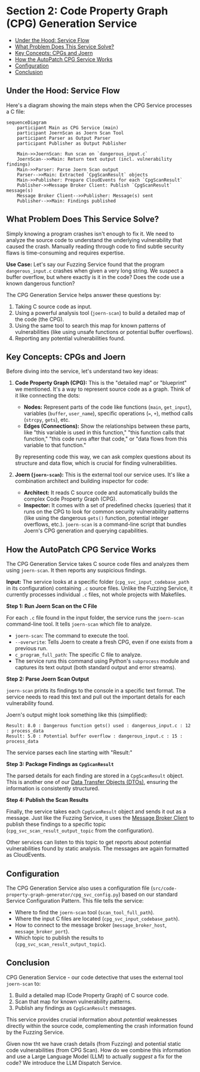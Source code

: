 # Section 2: Code Property Graph (CPG) Generation Service <!-- omit in toc -->
- [Under the Hood: Service Flow](#under-the-hood-service-flow)
- [What Problem Does This Service Solve?](#what-problem-does-this-service-solve)
- [Key Concepts: CPGs and Joern](#key-concepts-cpgs-and-joern)
- [How the AutoPatch CPG Service Works](#how-the-autopatch-cpg-service-works)
- [Configuration](#configuration)
- [Conclusion](#conclusion)

## Under the Hood: Service Flow

Here's a diagram showing the main steps when the CPG Service processes a C file:

```mermaid
sequenceDiagram
    participant Main as CPG Service (main)
    participant JoernScan as Joern Scan Tool
    participant Parser as Output Parser
    participant Publisher as Output Publisher

    Main->>JoernScan: Run scan on `dangerous_input.c`
    JoernScan-->>Main: Return text output (incl. vulnerability findings)
    Main->>Parser: Parse Joern Scan output
    Parser-->>Main: Extracted `CpgScanResult` objects
    Main->>Publisher: Prepare CloudEvents for each `CpgScanResult`
    Publisher->>Message Broker Client: Publish `CpgScanResult` message(s)
    Message Broker Client-->>Publisher: Message(s) sent
    Publisher-->>Main: Findings published
```


## What Problem Does This Service Solve?

Simply knowing a program crashes isn't enough to fix it. We need to analyze the source code to understand the underlying vulnerability that caused the crash. Manually reading through code to find subtle security flaws is time-consuming and requires expertise.

**Use Case:** Let's say our Fuzzing Service found that the program `dangerous_input.c` crashes when given a very long string. We suspect a buffer overflow, but where exactly is it in the code? Does the code use a known dangerous function?

The CPG Generation Service helps answer these questions by:
1. Taking C source code as input.
2. Using a powerful analysis tool (`joern-scan`) to build a detailed map of the code (the CPG).
3. Using the same tool to search this map for known patterns of vulnerabilities (like using unsafe functions or potential buffer overflows).
4. Reporting any potential vulnerabilities found.

## Key Concepts: CPGs and Joern

Before diving into the service, let's understand two key ideas:

1. **Code Property Graph (CPG):** This is the "detailed map" or "blueprint" we mentioned. It's a way to represent source code as a graph. Think of it like connecting the dots:
    * **Nodes:** Represent parts of the code like functions (`main`, `get_input`), variables (`buffer`, `user_name`), specific operations (`=`, `+`), method calls (`strcpy`, `gets`), etc.
    * **Edges (Connections):** Show the relationships between these parts, like "this variable is used in this function," "this function calls that function," "this code runs after that code," or "data flows from this variable to that function."

    By representing code this way, we can ask complex questions about its structure and data flow, which is crucial for finding vulnerabilities.

2. **Joern (`joern-scan`):** This is the external tool our service uses. It's like a combination architect and building inspector for code:
    * **Architect:** It reads C source code and automatically builds the complex Code Property Graph (CPG).
    * **Inspector:** It comes with a set of predefined checks (queries) that it runs on the CPG to look for common security vulnerability patterns (like using the dangerous `gets()` function, potential integer overflows, etc.). `joern-scan` is a command-line script that bundles Joern's CPG generation and querying capabilities.

## How the AutoPatch CPG Service Works

The CPG Generation Service takes C source code files and analyzes them using `joern-scan`. It then reports any suspicious findings.

**Input:** The service looks at a specific folder (`cpg_svc_input_codebase_path` in its configuration) containing `.c` source files. Unlike the Fuzzing Service, it currently processes individual `.c` files, not whole projects with Makefiles.

**Step 1: Run Joern Scan on the C File**

For each `.c` file found in the input folder, the service runs the `joern-scan` command-line tool. It tells `joern-scan` which file to analyze.

* `joern-scan`: The command to execute the tool.
* `--overwrite`: Tells Joern to create a fresh CPG, even if one exists from a previous run.
* `c_program_full_path`: The specific C file to analyze.
* The service runs this command using Python's `subprocess` module and captures its text output (both standard output and error streams).

**Step 2: Parse Joern Scan Output**

`joern-scan` prints its findings to the console in a specific text format. The service needs to read this text and pull out the important details for each vulnerability found.

Joern's output might look something like this (simplified):

```
Result: 8.0 : Dangerous function gets() used : dangerous_input.c : 12 : process_data
Result: 5.0 : Potential buffer overflow : dangerous_input.c : 15 : process_data
```

The service parses each line starting with "Result:"

**Step 3: Package Findings as `CpgScanResult`**

The parsed details for each finding are stored in a `CpgScanResult` object. This is another one of our [Data Transfer Objects (DTOs)](05_data_transfer_objects__dtos_.md), ensuring the information is consistently structured.


**Step 4: Publish the Scan Results**

Finally, the service takes each `CpgScanResult` object and sends it out as a message. Just like the Fuzzing Service, it uses the [Message Broker Client](06_message_broker_client_.md) to publish these findings to a specific topic (`cpg_svc_scan_result_output_topic` from the configuration).

Other services can listen to this topic to get reports about potential vulnerabilities found by static analysis. The messages are again formatted as CloudEvents.

## Configuration

The CPG Generation Service also uses a configuration file (`src/code-property-graph-generator/cpg_svc_config.py`) based on our standard Service Configuration Pattern. This file tells the service:
* Where to find the `joern-scan` tool (`scan_tool_full_path`).
* Where the input C files are located (`cpg_svc_input_codebase_path`).
* How to connect to the message broker (`message_broker_host`, `message_broker_port`).
* Which topic to publish the results to (`cpg_svc_scan_result_output_topic`).

## Conclusion

CPG Generation Service - our code detective that uses the external tool `joern-scan` to:
1. Build a detailed map (Code Property Graph) of C source code.
2. Scan that map for known vulnerability patterns.
3. Publish any findings as `CpgScanResult` messages.

This service provides crucial information about *potential* weaknesses directly within the source code, complementing the crash information found by the Fuzzing Service.

Given now tht we have crash details (from Fuzzing) and potential static code vulnerabilities (from CPG Scan). How do we combine this information and use a Large Language Model (LLM) to actually *suggest* a fix for the code?  We introduce the LLM Dispatch Service.
